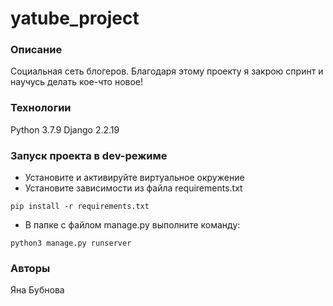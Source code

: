 # yatube_project

### Описание
Социальная сеть блогеров. Благодаря этому проекту я закрою спринт и научусь делать кое-что новое!

### Технологии
Python 3.7.9
Django 2.2.19
### Запуск проекта в dev-режиме
- Установите и активируйте виртуальное окружение
- Установите зависимости из файла requirements.txt
```
pip install -r requirements.txt
``` 
- В папке с файлом manage.py выполните команду:
```
python3 manage.py runserver
```
### Авторы
Яна Бубнова